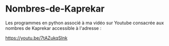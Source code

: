 # Nombres-de-Kaprekar

Les programmes en python associé à ma vidéo sur Youtube consacrée aux nombres de Kaprekar accessible à l'adresse :

 https://youtu.be/7tAZukqSInk 